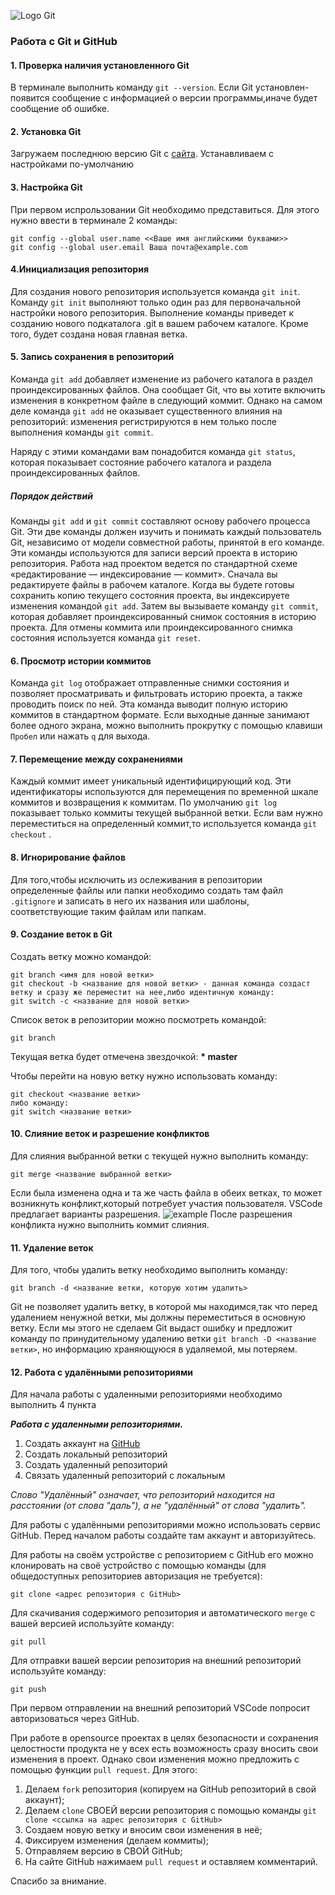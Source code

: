 ![Logo Git](image/Git-Logo-Black.png)
### Работа с Git и GitHub
#### 1. Проверка наличия установленного Git 
В терминале выполнить команду `git --version`. Если Git установлен-появится сообщение с информацией о версии программы,иначе будет сообщение об ошибке.
#### 2. Установка Git 
Загружаем последнюю версию Git с [сайта](https://git-scm.com/downloads).
Устанавливаем с настройками по-умолчанию
#### 3. Настройка Git
При первом испрользовании Git необходимо представиться.
Для этого нужно ввести в терминале 2 команды:
```
git config --global user.name <<Ваше имя английскими буквами>>
git config --global user.email Ваша почта@example.com
```
#### 4.Инициализация репозитория
Для создания нового репозитория используется команда `git init`. Команду `git init` выполняют только один раз для первоначальной настройки нового репозитория. Выполнение команды приведет к созданию нового подкаталога .git в вашем рабочем каталоге. Кроме того, будет создана новая главная ветка.
#### 5. Запись сохранения в репозиторий
Команда `git add` добавляет изменение из рабочего каталога в раздел проиндексированных файлов. Она сообщает Git, что вы хотите включить изменения в конкретном файле в следующий коммит. Однако на самом деле команда `git add` не оказывает существенного влияния на репозиторий: изменения регистрируются в нем только после выполнения команды `git commit`.

Наряду с этими командами вам понадобится команда `git status`, которая показывает состояние рабочего каталога и раздела проиндексированных файлов.
##### Порядок действий
Команды `git add` и `git commit` составляют основу рабочего процесса Git. Эти две команды должен изучить и понимать каждый пользователь Git, независимо от модели совместной работы, принятой в его команде. Эти команды используются для записи версий проекта в историю репозитория.
Работа над проектом ведется по стандартной схеме «редактирование — индексирование — коммит». Сначала вы редактируете файлы в рабочем каталоге. Когда вы будете готовы сохранить копию текущего состояния проекта, вы индексируете изменения командой `git add`. Затем вы вызываете команду `git commit`, которая добавляет проиндексированный снимок состояния в историю проекта. Для отмены коммита или проиндексированного снимка состояния используется команда `git reset`.
#### 6. Просмотр истории коммитов  
Команда `git log` отображает отправленные снимки состояния и позволяет просматривать и фильтровать историю проекта, а также проводить поиск по ней.
Эта команда выводит полную историю коммитов в стандартном формате. Если выходные данные занимают более одного экрана, можно выполнить прокрутку с помощью клавиши `Пробел` или нажать `q` для выхода.
#### 7. Перемещение между сохранениями
Каждый коммит имеет уникальный идентифицирующий код. Эти идентификаторы используются для перемещения по временной шкале коммитов и возвращения к коммитам. По умолчанию `git log` показывает только коммиты текущей выбранной ветки.
Если вам нужно переместиться на определенный коммит,то используется команда `git checkout` .
#### 8. Игнорирование файлов 
Для того,чтобы исключить из ослеживания в репозитории определенные файлы или папки необходимо создать там файл `.gitignore` и записать в него их названия или шаблоны, соответствующие таким файлам или папкам.
#### 9. Создание веток в Git
Создать ветку можно командой:
```
git branch <имя для новой ветки>
git checkout -b <название для новой ветки> - данная команда создаст ветку и сразу же переместит на нее,либо идентичную команду:
git switch -c <название для новой ветки>
```
Список веток в репозитории можно посмотреть командой:
```
git branch
```
Текущая ветка будет отмечена звездочкой: **\* master**

Чтобы перейти на новую ветку нужно использовать команду: 
```
git checkout <название ветки>
либо команду:
git switch <название ветки>
```
#### 10. Слияние веток и разрешение конфликтов
Для слияния выбранной ветки с текущей нужно выполнить команду:
```
git merge <название выбранной ветки>
```
Если была изменена одна и та же часть файла в обеих ветках, то может возникнуть конфликт,который потребует участия пользователя.
VSCode предлагает варианты разрешения.
![example](image\Screenshot_12.png)
После разрешения конфликта нужно выполнить коммит слияния.
#### 11. Удаление веток
Для того, чтобы удалить ветку необходимо выполнить команду:
```
git branch -d <название ветки, которую хотим удалить>
```
Git не позволяет удалить ветку, в которой мы находимся,так что перед удалением ненужной ветки, мы должны переместиться в основную ветку. Если мы этого не сделаем Git выдаст ошибку и предложит команду по принудительному удалению ветки `git branch -D <название ветки>`, но информацию храняющуюся в удаляемой, мы потеряем.
#### 12. Работа с удалёнными репозиториями
Для начала работы с удаленными репозиториями необходимо выполнить 4 пункта

***Работа с удаленными репозиториями.***
1. Создать аккаунт на [GitHub](https://github.com)
2. Создать локальный репозиторий 
3. Создать удаленный репозиторий
4. Связать удаленный репозиторий с локальным

*Слово "Удалённый" означает, что репозиторий находится на расстоянии (от слова "даль"), а не "удалённый" от слова "удалить".*

Для работы с удалёнными репозиториями можно использовать сервис GitHub. Перед началом работы создайте там аккаунт и авторизуйтесь.

Для работы на своём устройстве с репозиторием с GitHub его можно клонировать на своё устройство с помощью команды (для общедоступных репозиториев авторизация не требуется):

```
git clone <адрес репозитория с GitHub>
```
Для скачивания содержимого репозитория и автоматического `merge` с вашей версией используйте команду:
```
git pull
```

Для отправки вашей версии репозитория на внешний репозиторий используйте команду:

```
git push
```
При первом отправлении на внешний репозиторий VSCode попросит авторизоваться через GitHub.

При работе в opensource проектах в целях безопасности и сохранения целостности продукта не у всех есть возможность сразу вносить свои изменения в проект. Однако свои изменения можно предложить с помощью функции `pull request`. Для этого:

1. Делаем `fork` репозитория (копируем на GitHub репозиторий в свой аккаунт);
2. Делаем `clone` СВОЕЙ версии репозитория с помощью команды `git clone <ссылка на адрес репозитория с GitHub> `
3. Создаем новую ветку и вносим свои изменения в неё;
4. Фиксируем изменения (делаем коммиты);
5. Отправляем версию в СВОЙ GitHub;
6. На сайте GitHub нажимаем `pull request` и оставляем комментарий.

Спасибо за внимание.